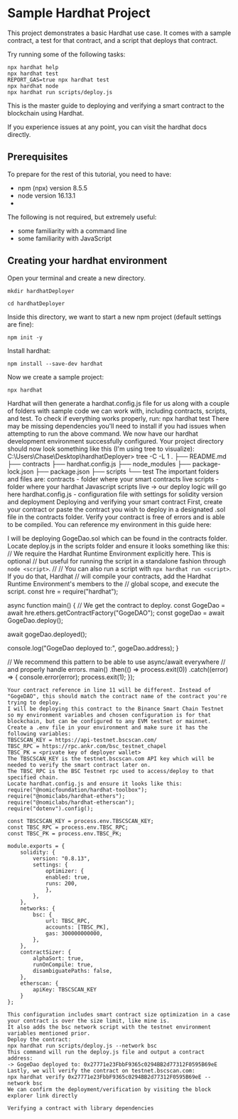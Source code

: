 # Sample Hardhat Project

This project demonstrates a basic Hardhat use case. It comes with a sample contract, a test for that contract, and a script that deploys that contract.

Try running some of the following tasks:

```shell
npx hardhat help
npx hardhat test
REPORT_GAS=true npx hardhat test
npx hardhat node
npx hardhat run scripts/deploy.js
```
This is the master guide to deploying and verifying a smart contract to the blockchain using Hardhat.

If you experience issues at any point, you can visit the hardhat docs directly.

## Prerequisites

To prepare for the rest of this tutorial, you need to have:
- npm (npx) version 8.5.5
- node version 16.13.1
- 
The following is not required, but extremely useful:
- some familiarity with a command line
- some familiarity with JavaScript
  
## Creating your hardhat environment

Open your terminal and create a new directory.
```
mkdir hardhatDeployer
```
```
cd hardhatDeployer
```
Inside this directory, we want to start a new npm project (default settings are fine):
```
npm init -y
```
Install hardhat:
```
npm install --save-dev hardhat
```
Now we create a sample project:
```
npx hardhat
```
Hardhat will then generate a hardhat.config.js file for us along with a couple of folders with sample code we can work with, including contracts, scripts, and test.
To check if everything works properly, run:
npx hardhat test
There may be missing dependencies you'll need to install if you had issues when attempting to run the above command.
We now have our hardhat development environment successfully configured.
Your project directory should now look something like this (I'm using tree to visualize):
C:\Users\Chase\Desktop\hardhatDeployer> tree -C -L 1
.
├── README.md
├── contracts
├── hardhat.config.js
├── node_modules
├── package-lock.json
├── package.json
├── scripts
└── test
The important folders and files are:
contracts - folder where your smart contracts live
scripts - folder where your hardhat Javascript scripts live -> our deploy logic will go here
hardhat.config.js - configuration file with settings for solidity version and deployment
Deploying and verifying your smart contract
First, create your contract or paste the contract you wish to deploy in a designated .sol file in the contracts folder.
Verify your contract is free of errors and is able to be compiled.
You can reference my environment in this guide here:

I will be deploying GogeDao.sol which can be found in the contracts folder.
Locate deploy.js in the scripts folder and ensure it looks something like this:
// We require the Hardhat Runtime Environment explicitly here. This is optional
// but useful for running the script in a standalone fashion through `node <script>`.
//
// You can also run a script with `npx hardhat run <script>`. If you do that, Hardhat
// will compile your contracts, add the Hardhat Runtime Environment's members to the
// global scope, and execute the script.
const hre = require("hardhat");

async function main() {
  // We get the contract to deploy.
  const GogeDao = await hre.ethers.getContractFactory("GogeDAO");
  const gogeDao = await GogeDao.deploy();

  await gogeDao.deployed();

  console.log("GogeDao deployed to:", gogeDao.address);
}

// We recommend this pattern to be able to use async/await everywhere
// and properly handle errors.
main()
  .then(() => process.exit(0))
  .catch((error) => {
    console.error(error);
    process.exit(1);
});
```
Your contract reference in line 11 will be different. Instead of "GogeDAO", this should match the contract name of the contract you're trying to deploy.
I will be deploying this contract to the Binance Smart Chain Testnet so my environment variables and chosen configuration is for that blockchain, but can be configured to any EVM testnet or mainnet.
Create a .env file in your environment and make sure it has the following variables:
TBSCSCAN_KEY = https://api-testnet.bscscan.com/
TBSC_RPC = https://rpc.ankr.com/bsc_testnet_chapel
TBSC_PK = <private key of deployer wallet>
The TBSCSCAN_KEY is the testnet.bscscan.com API key which will be needed to verify the smart contract later on.
The TBSC_RPC is the BSC Testnet rpc used to access/deploy to that specified chain.
Locate hardhat.config.js and ensure it looks like this:
require("@nomicfoundation/hardhat-toolbox");
require("@nomiclabs/hardhat-ethers");
require("@nomiclabs/hardhat-etherscan");
require("dotenv").config();

const TBSCSCAN_KEY = process.env.TBSCSCAN_KEY;
const TBSC_RPC = process.env.TBSC_RPC;
const TBSC_PK = process.env.TBSC_PK;

module.exports = {
    solidity: {
        version: "0.8.13",
        settings: {
            optimizer: {
            enabled: true,
            runs: 200,
            },
        },
    },
    networks: {
        bsc: {
            url: TBSC_RPC,
            accounts: [TBSC_PK],
            gas: 300000000000,
        },
    },
    contractSizer: {
        alphaSort: true,
        runOnCompile: true,
        disambiguatePaths: false,
    },
    etherscan: {
        apiKey: TBSCSCAN_KEY
    }
};

This configuration includes smart contract size optimization in a case your contract is over the size limit, like mine is.
It also adds the bsc network script with the testnet environment variables mentioned prior.
Deploy the contract:
npx hardhat run scripts/deploy.js --network bsc
This command will run the deploy.js file and output a contract address:
-> GogeDao deployed to: 0x27771e23FbbF9365c0294BB2d77312F0595B69eE
Lastly, we will verify the contract on testnet.bscscan.com:
npx hardhat verify 0x27771e23FbbF9365c0294BB2d77312F0595B69eE --network bsc
We can confirm the deployment/verification by visiting the block explorer link directly

Verifying a contract with library dependencies